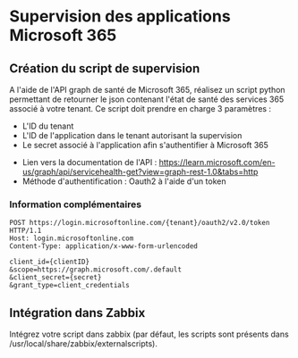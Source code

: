 # Supervision des applications Microsoft 365

## Création du script de supervision

A l'aide de l'API graph de santé de Microsoft 365, réalisez un script python permettant de retourner le json contenant l'état de santé des services 365 associé à votre tenant. Ce script doit prendre en charge 3 paramètres :
* L'ID du tenant
* L'ID de l'application dans le tenant autorisant la supervision
* Le secret associé à l'application afin s'authentifier à Microsoft 365

- Lien vers la documentation de l'API : https://learn.microsoft.com/en-us/graph/api/servicehealth-get?view=graph-rest-1.0&tabs=http
- Méthode d'authentification : Oauth2 à l'aide d'un token

### Information complémentaires

```
POST https://login.microsoftonline.com/{tenant}/oauth2/v2.0/token HTTP/1.1
Host: login.microsoftonline.com
Content-Type: application/x-www-form-urlencoded

client_id={clientID}
&scope=https://graph.microsoft.com/.default
&client_secret={secret}
&grant_type=client_credentials
```


## Intégration dans Zabbix

Intégrez votre script dans zabbix (par défaut, les scripts sont présents dans /usr/local/share/zabbix/externalscripts).
